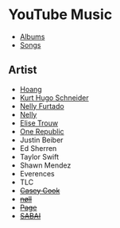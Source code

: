 # YouTube Music

* [Albums](Albums.md)
* [Songs](Songs/Songs.md)

## Artist

* [Hoang](https://music.youtube.com/channel/UCUmN1h1SWYmvBD5z6wJOfoQ)
* [Kurt Hugo Schneider](https://music.youtube.com/channel/UC-u3msJ-G8xYr931alnM7dw)
* [Nelly Furtado](https://music.youtube.com/channel/UCWV94Z763GSdhLQ8WIb2JRQ)
* [Nelly](https://music.youtube.com/channel/UCggm1vqFLAJdYDTc1DQoVKg)
* [Elise Trouw](https://music.youtube.com/channel/UCOMfVxzGm8YgpmBuO8hT2qA)
* [One Republic](https://music.youtube.com/channel/UCrrbm1toLPud8fFIisPuxpg)
* Justin Beiber
* Ed Sherren
* Taylor Swift
* Shawn Mendez
* Everences
* TLC
* ~~[Casey Cook](https://music.youtube.com/channel/UCYBZ_x3M3wapXai7Sr2bE1g)~~
* ~~[nøll](https://music.youtube.com/channel/UCnzi9lSKvkCCO_MU6O1_4jA)~~
* ~~[Page](https://music.youtube.com/channel/UCkiJpRS90kpGoH5XKX5y40A)~~
* ~~[SABAI](https://music.youtube.com/channel/UC9ZzEmhbwJBBC8fbuBOzSkQ)~~
